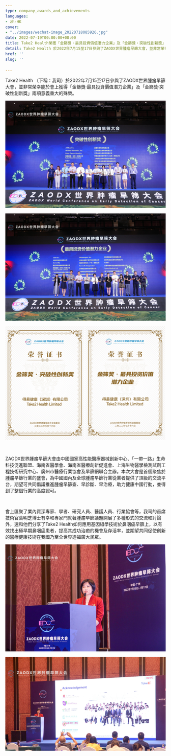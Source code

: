```yaml
---
type: company_awards_and_achievements
languages:
- zh-HK
cover:
- "../images/wechat-image_20220718085926.jpg"
date: 2022-07-19T00:00:00+08:00
title: Take2 Health榮獲「金篩獎‧最具投資價值潛力企業」及「金篩獎‧突破性創新獎」
detail: Take2 Health 於2022年7月15至17日參與了ZAODX世界腫瘤早篩大會，並非常榮幸能於會上獲得「金篩獎‧最具投資價值潛力企業」及「金篩獎‧突破性創新獎」兩項意義重大的殊榮。
href: ''
slug: ''

---
```

Take2 Health （下稱：我司）於2022年7月15至17日參與了ZAODX世界腫瘤早篩大會，並非常榮幸能於會上獲得「金篩獎‧最具投資價值潛力企業」及「金篩獎‧突破性創新獎」兩項意義重大的殊榮。

![](../images/a4b5b6eebb66da42767c97aa7941e35.jpg)

![](../images/6e5f14e2a3b245c8227f62fb02c2e26.jpg)

![](../images/wechat-image_20220718154312.jpg)

<br/>

ZAODX世界腫瘤早篩大會由中國國家高性能醫療器械創新中心、「一帶一路」生命科技促進聯盟、海南省醫學會、海南省醫療創新促進會、上海生物醫學檢測試劑工程技術研究中心、廣州市醫療行業協會及早篩網聯合主辦。本次大會是首個聚焦於腫瘤早篩行業的盛會，為中國國內及全球腫瘤早篩行業從業者提供了頂級的交流平台，期望可共同倡議推進腫瘤早篩查、早診斷、早治療，助力健康中國行動，並得到了整個行業的高度認可。

<br/>

會上匯聚了業內資深專家、學者、研究人員、醫護人員、行業協會等，我司的首席技術官葉明芝博士有幸和專家門就著腫瘤早篩議題開展了多種形式的交流和討論外，還和他們分享了Take2 Health如何應用基因組學技術於鼻咽癌早篩上，以有效找出極早期鼻咽癌患者，提高其成功治癒的機會及存活率，並期望共同促使創新的醫療健康技術在我國乃至全世界造福廣大民眾。

![](../images/wechat-image_20220718085926.jpg)

![](../images/wechat-image_20220718085738_crop.jpg)